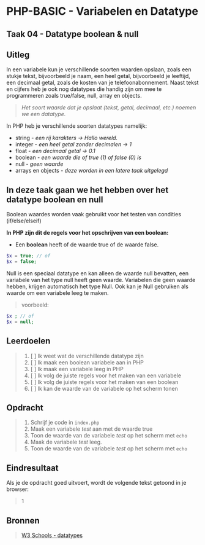 # PHP-BASIC - Variabelen en Datatype

## Taak 04 - Datatype boolean & null

## Uitleg

In een variabele kun je verschillende soorten waarden opslaan, zoals een stukje tekst, bijvoorbeeld je naam, een heel getal, bijvoorbeeld je leeftijd, een decimaal getal, zoals de kosten van je telefoonabonnement. Naast tekst en cijfers heb je ook nog datatypes die handig zijn om mee te programmeren zoals true/false, null, array en objects.

> _Het soort waarde dat je opslaat (tekst, getal, decimaal, etc.) noemen we een datatype._

In PHP heb je verschillende soorten datatypes namelijk:

- string - _een rij karakters -> Hallo wereld._
- integer - _een heel getal zonder decimalen -> 1_
- float - _een decimaal getal -> 0.1_
- boolean - _een waarde die of true (1) of false (0) is_
- null - _geen waarde_
- arrays en objects - _deze worden in een latere taak uitgelegd_

## In deze taak gaan we het hebben over het datatype boolean en null

Boolean waardes worden vaak gebruikt voor het testen van condities (if/else/elseif)

**In PHP zijn dit de regels voor het opschrijven van een boolean:**

- Een **boolean** heeft of de waarde true of de waarde false.

```php
$x = true; // of
$x = false;
```

Null is een speciaal datatype en kan alleen de waarde null bevatten, een variabele van het type null heeft geen waarde. Variabelen die geen waarde hebben, krijgen automatisch het type Null. Ook kan je Null gebruiken als waarde om een variabele leeg te maken.

> voorbeeld:

```php
$x ; // of
$x = null;
```

## Leerdoelen

> 1. [ ] Ik weet wat de verschillende datatype zijn
> 2. [ ] Ik maak een boolean variabele aan in PHP
> 3. [ ] Ik maak een variabele leeg in PHP
> 4. [ ] Ik volg de juiste regels voor het maken van een variabele
> 5. [ ] Ik volg de juiste regels voor het maken van een boolean
> 6. [ ] Ik kan de waarde van de variabele op het scherm tonen

## Opdracht

> 1. Schrijf je code in `index.php`
> 2. Maak een variabele _test_ aan met de waarde true
> 3. Toon de waarde van de variabele _test_ op het scherm met `echo`
> 4. Maak de variabele _test_ leeg.
> 5. Toon de waarde van de variabele _test_ op het scherm met `echo`

## Eindresultaat

Als je de opdracht goed uitvoert, wordt de volgende tekst getoond in je browser:

> 1

## Bronnen

> [W3 Schools - datatypes](https://www.w3schools.com/PHP/php_datatypes.asp)

<!--- ------------ DIT COMMENTAAR LATEN STAAN AUB ------------
------------------ ------------------------------ ------------
------------------ eagle ref:65877905
------------------ ------------------------------ ------------
------------------ DIT COMMENTAAR LATEN STAAN AUB -------- -->
